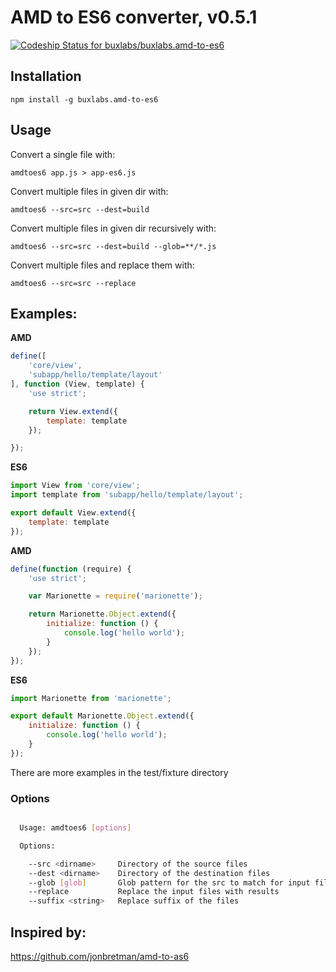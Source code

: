 # AMD to ES6 converter, v0.5.1

[ ![Codeship Status for buxlabs/buxlabs.amd-to-es6](https://app.codeship.com/projects/f6299130-6721-0134-f3f9-02d00f1d3243/status?branch=master)](https://app.codeship.com/projects/176125)

## Installation

`npm install -g buxlabs.amd-to-es6`

## Usage

Convert a single file with:

`amdtoes6 app.js > app-es6.js`

Convert multiple files in given dir with:

`amdtoes6 --src=src --dest=build`

Convert multiple files in given dir recursively with:

`amdtoes6 --src=src --dest=build --glob=**/*.js`

Convert multiple files and replace them with:

`amdtoes6 --src=src --replace`

## Examples:

**AMD**

```javascript
define([
    'core/view',
    'subapp/hello/template/layout'
], function (View, template) {
    'use strict';

    return View.extend({
        template: template
    });

});
```

**ES6**

```javascript
import View from 'core/view';
import template from 'subapp/hello/template/layout';

export default View.extend({
    template: template
});
```

**AMD**

```javascript
define(function (require) {
    'use strict';

    var Marionette = require('marionette');

    return Marionette.Object.extend({
        initialize: function () {
            console.log('hello world');
        }
    });
});
```

**ES6**

```javascript
import Marionette from 'marionette';

export default Marionette.Object.extend({
    initialize: function () {
        console.log('hello world');
    }
});
```

There are more examples in the test/fixture directory

### Options
```sh

  Usage: amdtoes6 [options]

  Options:

    --src <dirname>     Directory of the source files
    --dest <dirname>    Directory of the destination files
    --glob [glob]       Glob pattern for the src to match for input files
    --replace           Replace the input files with results
    --suffix <string>   Replace suffix of the files

```

## Inspired by:

https://github.com/jonbretman/amd-to-as6
